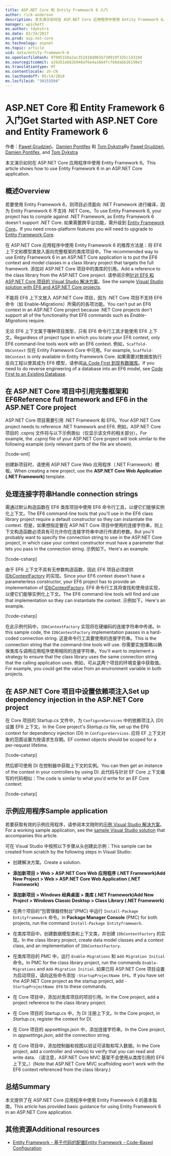 ```yaml
---
title: ASP.NET Core 和 Entity Framework 6 入门
author: rick-anderson
description: 本文演示如何在 ASP.NET Core 应用程序中使用 Entity Framework 6。
manager: wpickett
ms.author: tdykstra
ms.date: 02/24/2017
ms.prod: asp.net-core
ms.technology: aspnet
ms.topic: article
uid: data/entity-framework-6
ms.openlocfilehash: 97905158a2ac352418d065b730919f335c1d319d
ms.sourcegitcommit: a19261eb82b948af6e4a1664fcfb8dabb16150e3
ms.translationtype: HT
ms.contentlocale: zh-CN
ms.lasthandoff: 05/14/2018
ms.locfileid: "34153594"
---
```

# <a name="get-started-with-aspnet-core-and-entity-framework-6"></a><span data-ttu-id="5bc15-103">ASP.NET Core 和 Entity Framework 6 入门</span><span class="sxs-lookup"><span data-stu-id="5bc15-103">Get Started with ASP.NET Core and Entity Framework 6</span></span>

<span data-ttu-id="5bc15-104">作者：[Paweł Grudzień](https://github.com/pgrudzien12)、[Damien Pontifex](https://github.com/DamienPontifex) 和 [Tom Dykstra](https://github.com/tdykstra)</span><span class="sxs-lookup"><span data-stu-id="5bc15-104">By [Paweł Grudzień](https://github.com/pgrudzien12), [Damien Pontifex](https://github.com/DamienPontifex), and [Tom Dykstra](https://github.com/tdykstra)</span></span>

<span data-ttu-id="5bc15-105">本文演示如何在 ASP.NET Core 应用程序中使用 Entity Framework 6。</span><span class="sxs-lookup"><span data-stu-id="5bc15-105">This article shows how to use Entity Framework 6 in an ASP.NET Core application.</span></span>

## <a name="overview"></a><span data-ttu-id="5bc15-106">概述</span><span class="sxs-lookup"><span data-stu-id="5bc15-106">Overview</span></span>

<span data-ttu-id="5bc15-107">若要使用 Entity Framework 6，则项目必须面向 .NET Framework 进行编译，因为 Entity Framework 6 不支持 .NET Core。</span><span class="sxs-lookup"><span data-stu-id="5bc15-107">To use Entity Framework 6, your project has to compile against .NET Framework, as Entity Framework 6 doesn't support .NET Core.</span></span> <span data-ttu-id="5bc15-108">如果需要跨平台功能，需升级到 [Entity Framework Core](https://docs.microsoft.com/ef/)。</span><span class="sxs-lookup"><span data-stu-id="5bc15-108">If you need cross-platform features you will need to upgrade to [Entity Framework Core](https://docs.microsoft.com/ef/).</span></span>

<span data-ttu-id="5bc15-109">在 ASP.NET Core 应用程序中使用 Entity Framework 6 的推荐方法是：将 EF6 上下文和模型类放入面向完整框架的类库项目中。</span><span class="sxs-lookup"><span data-stu-id="5bc15-109">The recommended way to use Entity Framework 6 in an ASP.NET Core application is to put the EF6 context and model classes in a class library project that targets the full framework.</span></span> <span data-ttu-id="5bc15-110">添加对 ASP.NET Core 项目中的类库的引用。</span><span class="sxs-lookup"><span data-stu-id="5bc15-110">Add a reference to the class library from the ASP.NET Core project.</span></span> <span data-ttu-id="5bc15-111">请参阅示例[针对 EF6 和 ASP.NET Core 项目的 Visual Studio 解决方案](https://github.com/aspnet/Docs/tree/master/aspnetcore/data/entity-framework-6/sample/)。</span><span class="sxs-lookup"><span data-stu-id="5bc15-111">See the sample [Visual Studio solution with EF6 and ASP.NET Core projects](https://github.com/aspnet/Docs/tree/master/aspnetcore/data/entity-framework-6/sample/).</span></span>

<span data-ttu-id="5bc15-112">不能将 EF6 上下文放入 ASP.NET Core 项目，因为 .NET Core 项目不支持 EF6 命令（如 Enable-Migrations）所需的的各项功能。</span><span class="sxs-lookup"><span data-stu-id="5bc15-112">You can't put an EF6 context in an ASP.NET Core project because .NET Core projects don't support all of the functionality that EF6 commands such as *Enable-Migrations* require.</span></span>

<span data-ttu-id="5bc15-113">无论 EF6 上下文属于哪种项目类型，只有 EF6 命令行工具才能使用 EF6 上下文。</span><span class="sxs-lookup"><span data-stu-id="5bc15-113">Regardless of project type in which you locate your EF6 context, only EF6 command-line tools work with an EF6 context.</span></span> <span data-ttu-id="5bc15-114">例如，`Scaffold-DbContext` 仅在 Entity Framework Core 中可用。</span><span class="sxs-lookup"><span data-stu-id="5bc15-114">For example, `Scaffold-DbContext` is only available in Entity Framework Core.</span></span> <span data-ttu-id="5bc15-115">如果需要对数据库执行反向工程以使其成为 EF6 模型，请参阅[从 Code First 到现有数据库](https://msdn.microsoft.com/jj200620)。</span><span class="sxs-lookup"><span data-stu-id="5bc15-115">If you need to do reverse engineering of a database into an EF6 model, see [Code First to an Existing Database](https://msdn.microsoft.com/jj200620).</span></span>

## <a name="reference-full-framework-and-ef6-in-the-aspnet-core-project"></a><span data-ttu-id="5bc15-116">在 ASP.NET Core 项目中引用完整框架和 EF6</span><span class="sxs-lookup"><span data-stu-id="5bc15-116">Reference full framework and EF6 in the ASP.NET Core project</span></span>

<span data-ttu-id="5bc15-117">ASP.NET Core 项目需要引用 .NET Framework 和 EF6。</span><span class="sxs-lookup"><span data-stu-id="5bc15-117">Your ASP.NET Core project needs to reference .NET framework and EF6.</span></span> <span data-ttu-id="5bc15-118">例如，ASP.NET Core 项目的 .csproj 文件将与以下示例类似（仅显示该文件的相关部分）。</span><span class="sxs-lookup"><span data-stu-id="5bc15-118">For example, the *.csproj* file of your ASP.NET Core project will look similar to the following example (only relevant parts of the file are shown).</span></span>

[!code-xml[](entity-framework-6/sample/MVCCore/MVCCore.csproj?range=3-9&highlight=2)]

<span data-ttu-id="5bc15-119">创建新项目时，请使用 ASP.NET Core Web 应用程序（.NET Framework）模板。</span><span class="sxs-lookup"><span data-stu-id="5bc15-119">When creating a new project, use the **ASP.NET Core Web Application (.NET Framework)** template.</span></span>

## <a name="handle-connection-strings"></a><span data-ttu-id="5bc15-120">处理连接字符串</span><span class="sxs-lookup"><span data-stu-id="5bc15-120">Handle connection strings</span></span>

<span data-ttu-id="5bc15-121">需通过默认构造函数在 EF6 类库项目中使用 EF6 命令行工具，以便它们能够实例化上下文。</span><span class="sxs-lookup"><span data-stu-id="5bc15-121">The EF6 command-line tools that you'll use in the EF6 class library project require a default constructor so they can instantiate the context.</span></span> <span data-ttu-id="5bc15-122">但是，如果想指定要在 ASP.NET Core 项目中使用的连接字符串，则上下文构造函数必须具有可允许你在连接字符串中进行传递的参数。</span><span class="sxs-lookup"><span data-stu-id="5bc15-122">But you'll probably want to specify the connection string to use in the ASP.NET Core project, in which case your context constructor must have a parameter that lets you pass in the connection string.</span></span> <span data-ttu-id="5bc15-123">示例如下。</span><span class="sxs-lookup"><span data-stu-id="5bc15-123">Here's an example.</span></span>

[!code-csharp[](entity-framework-6/sample/EF6/SchoolContext.cs?name=snippet_Constructor)]

<span data-ttu-id="5bc15-124">由于 EF6 上下文不具有无参数构造函数，因此 EF6 项目必须提供 [IDbContextFactory](https://msdn.microsoft.com/library/hh506876) 的实现。</span><span class="sxs-lookup"><span data-stu-id="5bc15-124">Since your EF6 context doesn't have a parameterless constructor, your EF6 project has to provide an implementation of [IDbContextFactory](https://msdn.microsoft.com/library/hh506876).</span></span> <span data-ttu-id="5bc15-125">EF6 命令行工具将查找和使用该实现，以便它们能够实例化上下文。</span><span class="sxs-lookup"><span data-stu-id="5bc15-125">The EF6 command-line tools will find and use that implementation so they can instantiate the context.</span></span> <span data-ttu-id="5bc15-126">示例如下。</span><span class="sxs-lookup"><span data-stu-id="5bc15-126">Here's an example.</span></span>

[!code-csharp[](entity-framework-6/sample/EF6/SchoolContextFactory.cs?name=snippet_IDbContextFactory)]

<span data-ttu-id="5bc15-127">在此示例代码中，`IDbContextFactory` 实现将在硬编码的连接字符串中传递。</span><span class="sxs-lookup"><span data-stu-id="5bc15-127">In this sample code, the `IDbContextFactory` implementation passes in a hard-coded connection string.</span></span> <span data-ttu-id="5bc15-128">这是命令行工具要使用的连接字符串。</span><span class="sxs-lookup"><span data-stu-id="5bc15-128">This is the connection string that the command-line tools will use.</span></span> <span data-ttu-id="5bc15-129">你需要实施策略以确保类库与调用应用程序使用相同的连接字符串。</span><span class="sxs-lookup"><span data-stu-id="5bc15-129">You'll want to implement a strategy to ensure that the class library uses the same connection string that the calling application uses.</span></span> <span data-ttu-id="5bc15-130">例如，可从这两个项目的环境变量中获取值。</span><span class="sxs-lookup"><span data-stu-id="5bc15-130">For example, you could get the value from an environment variable in both projects.</span></span>

## <a name="set-up-dependency-injection-in-the-aspnet-core-project"></a><span data-ttu-id="5bc15-131">在 ASP.NET Core 项目中设置依赖项注入</span><span class="sxs-lookup"><span data-stu-id="5bc15-131">Set up dependency injection in the ASP.NET Core project</span></span>

<span data-ttu-id="5bc15-132">在 Core 项目的 Startup.cs 文件中，为 `ConfigureServices` 中的依赖项注入 (DI) 设置 EF6 上下文。</span><span class="sxs-lookup"><span data-stu-id="5bc15-132">In the Core project's *Startup.cs* file, set up the EF6 context for dependency injection (DI) in `ConfigureServices`.</span></span> <span data-ttu-id="5bc15-133">应将 EF 上下文对象的范围设置为按请求生存期。</span><span class="sxs-lookup"><span data-stu-id="5bc15-133">EF context objects should be scoped for a per-request lifetime.</span></span>

[!code-csharp[](entity-framework-6/sample/MVCCore/Startup.cs?name=snippet_ConfigureServices&highlight=5)]

<span data-ttu-id="5bc15-134">然后即可使用 DI 在控制器中获取上下文的实例。</span><span class="sxs-lookup"><span data-stu-id="5bc15-134">You can then get an instance of the context in your controllers by using DI.</span></span> <span data-ttu-id="5bc15-135">此代码与针对 EF Core 上下文编写的代码相似：</span><span class="sxs-lookup"><span data-stu-id="5bc15-135">The code is similar to what you'd write for an EF Core context:</span></span>

[!code-csharp[](entity-framework-6/sample/MVCCore/Controllers/StudentsController.cs?name=snippet_ContextInController)]

## <a name="sample-application"></a><span data-ttu-id="5bc15-136">示例应用程序</span><span class="sxs-lookup"><span data-stu-id="5bc15-136">Sample application</span></span>

<span data-ttu-id="5bc15-137">若要获取有效的示例应用程序，请参阅本文随附的[示例 Visual Studio 解决方案](https://github.com/aspnet/Docs/tree/master/aspnetcore/data/entity-framework-6/sample/)。</span><span class="sxs-lookup"><span data-stu-id="5bc15-137">For a working sample application, see the [sample Visual Studio solution](https://github.com/aspnet/Docs/tree/master/aspnetcore/data/entity-framework-6/sample/) that accompanies this article.</span></span>

<span data-ttu-id="5bc15-138">可在 Visual Studio 中按照以下步骤从头创建此示例：</span><span class="sxs-lookup"><span data-stu-id="5bc15-138">This sample can be created from scratch by the following steps in Visual Studio:</span></span>

* <span data-ttu-id="5bc15-139">创建解决方案。</span><span class="sxs-lookup"><span data-stu-id="5bc15-139">Create a solution.</span></span>

* <span data-ttu-id="5bc15-140">**添加新项目 > Web > ASP.NET Core Web 应用程序 (.NET Framework)**</span><span class="sxs-lookup"><span data-stu-id="5bc15-140">**Add New Project > Web > ASP.NET Core Web Application (.NET Framework)**</span></span>

* <span data-ttu-id="5bc15-141">**添加新项目 > Windows 经典桌面 > 类库 (.NET Framework)**</span><span class="sxs-lookup"><span data-stu-id="5bc15-141">**Add New Project > Windows Classic Desktop > Class Library (.NET Framework)**</span></span>

* <span data-ttu-id="5bc15-142">在两个项目的“包管理器控制台”(PMC) 中运行 `Install-Package Entityframework` 命令。</span><span class="sxs-lookup"><span data-stu-id="5bc15-142">In **Package Manager Console** (PMC) for both projects, run the command `Install-Package Entityframework`.</span></span>

* <span data-ttu-id="5bc15-143">在类库项目中，创建数据模型类和上下文类，并创建 `IDbContextFactory` 的实现。</span><span class="sxs-lookup"><span data-stu-id="5bc15-143">In the class library project, create data model classes and a context class, and an implementation of `IDbContextFactory`.</span></span>

* <span data-ttu-id="5bc15-144">在类库项目的 PMC 中，运行 `Enable-Migrations` 和 `Add-Migration Initial` 命令。</span><span class="sxs-lookup"><span data-stu-id="5bc15-144">In PMC for the class library project, run the commands `Enable-Migrations` and `Add-Migration Initial`.</span></span> <span data-ttu-id="5bc15-145">如果已将 ASP.NET Core 项目设置为启动项目，请向这些命令添加 `-StartupProjectName EF6`。</span><span class="sxs-lookup"><span data-stu-id="5bc15-145">If you have set the ASP.NET Core project as the startup project, add `-StartupProjectName EF6` to these commands.</span></span>

* <span data-ttu-id="5bc15-146">在 Core 项目中，添加对类库项目的项目引用。</span><span class="sxs-lookup"><span data-stu-id="5bc15-146">In the Core project, add a project reference to the class library project.</span></span>

* <span data-ttu-id="5bc15-147">在 Core 项目的 Startup.cs 中，为 DI 注册上下文。</span><span class="sxs-lookup"><span data-stu-id="5bc15-147">In the Core project, in *Startup.cs*, register the context for DI.</span></span>

* <span data-ttu-id="5bc15-148">在 Core 项目的 appsettings.json 中，添加连接字符串。</span><span class="sxs-lookup"><span data-stu-id="5bc15-148">In the Core project, in *appsettings.json*, add the connection string.</span></span>

* <span data-ttu-id="5bc15-149">在 Core 项目中，添加控制器和视图以验证可读取和写入数据。</span><span class="sxs-lookup"><span data-stu-id="5bc15-149">In the Core project, add a controller and view(s) to verify that you can read and write data.</span></span> <span data-ttu-id="5bc15-150">（请注意，ASP.NET Core MVC 基架不会使用从类库引用的 EF6 上下文。）</span><span class="sxs-lookup"><span data-stu-id="5bc15-150">(Note that ASP.NET Core MVC scaffolding won't work with the EF6 context referenced from the class library.)</span></span>

## <a name="summary"></a><span data-ttu-id="5bc15-151">总结</span><span class="sxs-lookup"><span data-stu-id="5bc15-151">Summary</span></span>

<span data-ttu-id="5bc15-152">本文提供了在 ASP.NET Core 应用程序中使用 Entity Framework 6 的基本指南。</span><span class="sxs-lookup"><span data-stu-id="5bc15-152">This article has provided basic guidance for using Entity Framework 6 in an ASP.NET Core application.</span></span>

## <a name="additional-resources"></a><span data-ttu-id="5bc15-153">其他资源</span><span class="sxs-lookup"><span data-stu-id="5bc15-153">Additional resources</span></span>

* [<span data-ttu-id="5bc15-154">Entity Framework - 基于代码的配置</span><span class="sxs-lookup"><span data-stu-id="5bc15-154">Entity Framework - Code-Based Configuration</span></span>](https://msdn.microsoft.com/data/jj680699.aspx)
